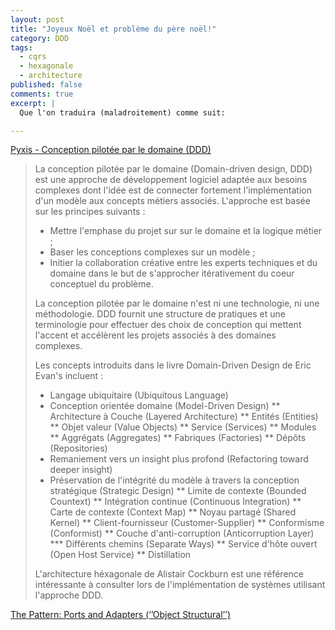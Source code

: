 ```yaml
---
layout: post
title: "Joyeux Noël et problème du père noël!"
category: DDD
tags:
  - cqrs
  - hexagonale
  - architecture
published: false
comments: true
excerpt: |
  Que l'on traduira (maladroitement) comme suit:

---
```


[Pyxis - Conception pilotée par le domaine (DDD)](http://pyxis-tech.com/fr/expertise/conception-pilotee-par-le-domaine-ddd)

<blockquote><p>La conception pilotée par le domaine (Domain-driven design, DDD) est une approche de développement logiciel adaptée aux besoins complexes dont l'idée est de connecter fortement l'implémentation d'un modèle aux concepts métiers associés. L'approche est basée sur les principes suivants :

* Mettre l'emphase du projet sur sur le domaine et la logique métier ;
* Baser les conceptions complexes sur un modèle ;
* Initier la collaboration créative entre les experts techniques et du domaine dans le but de s'approcher itérativement du coeur conceptuel du problème.

La conception pilotée par le domaine n'est ni une technologie, ni une méthodologie. DDD fournit une structure de pratiques et une terminologie pour effectuer des choix de conception qui mettent l'accent et accélèrent les projets associés à des domaines complexes.

Les concepts introduits dans le livre Domain-Driven Design de Eric Evan's incluent :

* Langage ubiquitaire (Ubiquitous Language)
* Conception orientée domaine (Model-Driven Design)
** Architecture à Couche (Layered Architecture)
** Entités (Entities)
** Objet valeur (Value Objects)
** Service (Services)
** Modules
** Aggrégats (Aggregates)
** Fabriques (Factories)
** Dépôts (Repositories)
* Remaniement vers un insight plus profond (Refactoring toward deeper insight)
* Préservation de l'intégrité du modèle à travers la conception stratégique (Strategic Design)
** Limite de contexte (Bounded Countext)
** Intégration continue (Continuous Integration)
** Carte de contexte (Context Map)
** Noyau partagé (Shared Kernel)
** Client-fournisseur (Customer-Supplier)
** Conformisme (Conformist)
** Couche d'anti-corruption (Anticorruption Layer)
*** Différents chemins (Separate Ways)
** Service d'hôte ouvert (Open Host Service)
** Distillation

L'architecture héxagonale de Alistair Cockburn est une référence intéressante à consulter lors de l'implémentation de systèmes utilisant l'approche DDD.
</p><small></small></blockquote>

[The Pattern: Ports and Adapters (‘’Object Structural’’)](http://alistair.cockburn.us/Hexagonal+architecture)